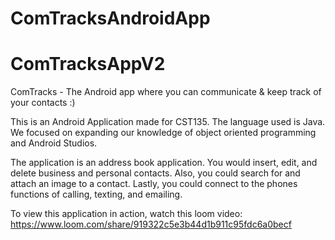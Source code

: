 # ComTracksAndroidApp
# ComTracksAppV2

ComTracks - The Android app where you can communicate & keep track of your contacts :)

This is an Android Application made for CST135. The language used is Java. We focused on expanding our knowledge of object oriented programming and Android Studios.

The application is an address book application. You would insert, edit, and delete business and personal contacts. Also, you could search for and attach an image to a contact. Lastly, you could connect to the phones functions of calling, texting, and emailing.

To view this application in action, watch this loom video: https://www.loom.com/share/919322c5e3b44d1b911c95fdc6a0becf
